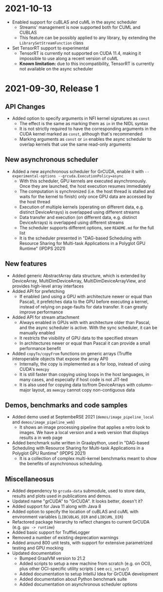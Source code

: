 # 2021-10-13

* Enabled support for cuBLAS and cuML in the async scheduler
    * Streams' management is now supported both for CUML and CUBLAS
    * This feature can be possibly applied to any library, by extending the `LibrarySetStreamFunction` class
* Set TensorRT support to experimental
    * TensorRT is currently not supported on CUDA 11.4, making it impossible to use along a recent version of cuML
    * **Known limitation:** due to this incompatibility, TensorRT is currently not available on the async scheduler

# 2021-09-30, Release 1

## API Changes

* Added option to specify arguments in NFI kernel signatures as `const`
    * The effect is the same as marking them as `in` in the NIDL syntax
    * It is not strictly required to have the corresponding arguments in the CUDA kernel marked as `const`, although
      that's recommended
    * Marking arguments as `const` or `in` enables the async scheduler to overlap kernels that use the same read-only
      arguments

## New asynchronous scheduler

* Added a new asynchronous scheduler for GrCUDA, enable it with `--experimental-options --grcuda.ExecutionPolicy=async`
    * With this scheduler, GPU kernels are executed asynchronously. Once they are launched, the host execution resumes
      immediately
    * The computation is synchronized (i.e. the host thread is stalled and waits for the kernel to finish) only once GPU
      data are accessed by the host thread
    * Execution of multiple kernels (operating on different data, e.g. distinct DeviceArrays) is overlapped using
      different streams
    * Data transfer and execution (on different data, e.g. distinct DeviceArrays) is overlapped using different streams
    * The scheduler supports different options, see `README.md` for the full list
    * It is the scheduler presented in "DAG-based Scheduling with Resource Sharing for Multi-task Applications in a
      Polyglot GPU Runtime" (IPDPS 2021)

## New features

* Added generic AbstractArray data structure, which is extended by DeviceArray, MultiDimDeviceArray,
  MultiDimDeviceArrayView, and provides high-level array interfaces
* Added API for prefetching
    * If enabled (and using a GPU with architecture newer or equal than Pascal), it prefetches data to the GPU before
      executing a kernel, instead of relying on page-faults for data transfer. It can greatly improve performance
* Added API for stream attachment
    * Always enabled in GPUs with with architecture older than Pascal, and the async scheduler is active. With the sync
      scheduler, it can be manually enabled
    * It restricts the visibility of GPU data to the specified stream
    * In architectures newer or equal than Pascal it can provide a small performance benefit
* Added `copyTo/copyFrom` functions on generic arrays (Truffle interoperable objects that expose the array API)
    * Internally, the copy is implemented as a for loop, instead of using CUDA's `memcpy`
    * It is still faster than copying using loops in the host languages, in many cases, and especially if host code is
      not JIT-ted
    * It is also used for copying data to/from DeviceArrays with column-major layout, as `memcpy` cannot copy
      non-contiguous data

## Demos, benchmarks and code samples

* Added demo used at SeptembeRSE 2021 (`demos/image_pipeline_local` and `demos/image_pipeline_web`)
    * It shows an image processing pipeline that applies a retro look to images. We have a local version and a web
      version that displays results a in web page
* Added benchmark suite written in Graalpython, used in "DAG-based Scheduling with Resource Sharing for Multi-task
  Applications in a Polyglot GPU Runtime" (IPDPS 2021)
    * It is a collection of complex multi-kernel benchmarks meant to show the benefits of asynchronous scheduling.

## Miscellaneosus

* Added dependency to `grcuda-data` submodule, used to store data, results and plots used in publications and demos.
* Updated name "grCUDA" to "GrCUDA". It looks better, doesn't it?
* Added support for Java 11 along with Java 8
* Added option to specify the location of cuBLAS and cuML with environment variables (`LIBCUBLAS_DIR` and `LIBCUML_DIR`)
* Refactored package hierarchy to reflect changes to current GrCUDA (e.g. `gpu -> runtime`)
* Added basic support for TruffleLogger
* Removed a number of existing deprecation warnings
* Added around 800 unit tests, with support for extensive parametrized testing and GPU mocking
* Updated documentation
    * Bumped GraalVM version to 21.2
    * Added scripts to setup a new machine from scratch (e.g. on OCI), plus other OCI-specific utility scripts (
      see `oci_setup/`)
    * Added documentation to setup IntelliJ Idea for GrCUDA development
    * Added documentation about Python benchmark suite
    * Added documentation on asynchronous scheduler options